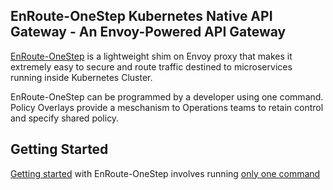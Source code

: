 ## EnRoute-OneStep Kubernetes Native API Gateway - An Envoy-Powered API Gateway

[EnRoute-OneStep](https://getenroute.io) is a lightweight shim on Envoy proxy that makes it extremely easy to secure and route traffic destined to microservices running inside Kubernetes Cluster.

EnRoute-OneStep can be programmed by a developer using one command. Policy Overlays provide a meschanism to Operations teams to retain control and specify shared policy.

## Getting Started

[Getting started](https://getenroute.io/docs/getting-started-enroute-ingress-controller/) with EnRoute-OneStep involves running [only one command](https://getenroute.io/docs/one-step-ingress/)
